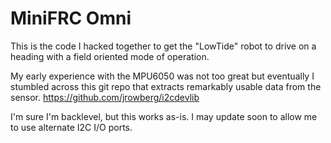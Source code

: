 # MiniFRC Omni
This is the code I hacked together to get the "LowTide" robot to drive on a heading with a field oriented mode of operation.

My early experience with the MPU6050 was not too great but eventually I stumbled across this git repo that extracts remarkably usable data from the sensor. https://github.com/jrowberg/i2cdevlib

I'm sure I'm backlevel, but this works as-is. I may update soon to allow me to use alternate I2C I/O ports. 

